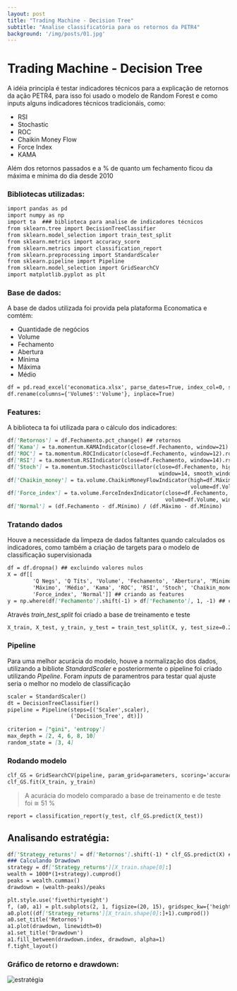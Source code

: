 ```yaml
---
layout: post
title: "Trading Machine - Decision Tree"
subtitle: "Analise classificatória para os retornos da PETR4"
background: '/img/posts/01.jpg'
---
```

# Trading Machine - Decision Tree

A idéia principla é testar indicadores técnicos para a explicação de retornos da ação PETR4, para isso foi usado o modelo de Random Forest e como inputs alguns indicadores técnicos tradicionáis, como:

* RSI
* Stochastic
* ROC
* Chaikin Money Flow
* Force Index
* KAMA

Além dos retornos passados e a % de quanto um fechamento ficou da máxima e mínima do dia desde 2010


### Bibliotecas utilizadas:


```markdown
import pandas as pd
import numpy as np
import ta  ### biblioteca para analise de indicadores técnicos
from sklearn.tree import DecisionTreeClassifier
from sklearn.model_selection import train_test_split
from sklearn.metrics import accuracy_score
from sklearn.metrics import classification_report
from sklearn.preprocessing import StandardScaler
from sklearn.pipeline import Pipeline
from sklearn.model_selection import GridSearchCV
import matplotlib.pyplot as plt
```

### Base de dados:

A base de dados utilizada foi provida pela plataforma Economatica e comtém:

* Quantidade de negócios
* Volume
* Fechamento
* Abertura
* Mínima
* Máxima
* Médio

```markdown
df = pd.read_excel('economatica.xlsx', parse_dates=True, index_col=0, skiprows=3)
df.rename(columns={'Volume$':'Volume'}, inplace=True)
```

### Features:

A biblioteca ta foi utilizada para o cálculo dos indicadores:


```markdown
df['Retornos'] = df.Fechamento.pct_change() ## retornos
df['Kama'] = ta.momentum.KAMAIndicator(close=df.Fechamento, window=21).kama() ## indicador Kama
df['ROC'] = ta.momentum.ROCIndicator(close=df.Fechamento, window=12).roc()
df['RSI'] = ta.momentum.RSIIndicator(close=df.Fechamento, window=14).rsi()
df['Stoch'] = ta.momentum.StochasticOscillator(close=df.Fechamento, high=df.Máximo, low=df.Mínimo, 
                                                window=14, smooth_window=3).stoch()
df['Chaikin_money'] = ta.volume.ChaikinMoneyFlowIndicator(high=df.Máximo, low=df.Mínimo, close=df.Fechamento, 
                                                          volume=df.Volume, window=20).chaikin_money_flow()
df['Force_index'] = ta.volume.ForceIndexIndicator(close=df.Fechamento, 
                                                  volume=df.Volume, window=13).force_index() 
df['Normal'] = (df.Fechamento - df.Mínimo) / (df.Máximo - df.Mínimo) 
```

### Tratando dados

Houve a necessidade da limpeza de dados faltantes quando calculados os indicadores, como também a criação de targets para o modelo de classificação supervisionada

```markdown
df = df.dropna() ## excluindo valores nulos
X = df[[
        'Q Negs', 'Q Títs', 'Volume', 'Fechamento', 'Abertura', 'Mínimo', 
        'Máximo', 'Médio', 'Kama', 'ROC', 'RSI', 'Stoch', 'Chaikin_money', 
        'Force_index', 'Normal']] ## criando as features
y = np.where(df['Fechamento'].shift(-1) > df['Fechamento'], 1, -1) ## criando target
```

Através _train_test_split_ foi criado a base de treinamento e teste

```markdown
X_train, X_test, y_train, y_test = train_test_split(X, y, test_size=0.2, shuffle=False)
```
### Pipeline

Para uma melhor acurácia do modelo, houve a normalização dos dados, utilizando a bibliote _StandardScaler_ e posteriormente o pipeline foi criado utilizando _Pipeline_.
Foram _inputs_ de paramentros para testar qual ajuste seria o melhor no modelo de classificação

```markdown
scaler = StandardScaler()
dt = DecisionTreeClassifier()
pipeline = Pipeline(steps=[('Scaler',scaler),
                    ('Decision_Tree', dt)])
                    
criterion = ["gini", 'entropy']
max_depth = [2, 4, 6, 8, 10]
random_state = [3, 4]
```

### Rodando modelo

```markdown
clf_GS = GridSearchCV(pipeline, param_grid=parameters, scoring='accuracy', cv=5)
clf_GS.fit(X_train, y_train)
```
> A acurácia do modelo comparado a base de treinamento e de teste foi ≅ 51 %

```markdown
report = classification_report(y_test, clf_GS.predict(X_test))
```

## Analisando estratégia:

```markdown
df['Strategy_returns'] = df['Retornos'].shift(-1) * clf_GS.predict(X) ### retorno da estratégia
### Calculando Drawdown
strategy = df['Strategy_returns'][X_train.shape[0]:]
wealth = 1000*(1+strategy).cumprod()
peaks = wealth.cummax()
drawdown = (wealth-peaks)/peaks

plt.style.use('fivethirtyeight')
f, (a0, a1) = plt.subplots(2, 1, figsize=(20, 15), gridspec_kw={'height_ratios': [3, 1]})
a0.plot((df['Strategy_returns'][X_train.shape[0]:]+1).cumprod())
a0.set_title('Retornos')
a1.plot(drawdown, linewidth=0)
a1.set_title('Drawdown')
a1.fill_between(drawdown.index, drawdown, alpha=1)
f.tight_layout()
```

### Gráfico de retorno e drawdown:
![estratégia](https://user-images.githubusercontent.com/63247251/167264997-ad362aef-552d-4ecd-9367-b2048d1bf711.png)

